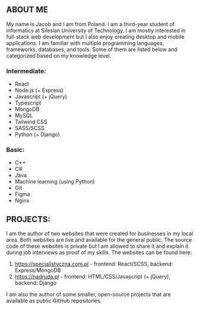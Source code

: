 ## ABOUT ME

My name is Jacob and I am from Poland. I am a third-year student of informatics at Silesian University of Technology. I am mostly interested in full-stack web development but I also enjoy creating desktop and mobile applications. I am familiar with multiple programming languages, frameworks, databases, and tools. Some of them are listed below and categorized based on my knowledge level.

### Intermediate:

* React
* Node.js (+ Express)
* Javascript (+ jQuery)
* Typescript
* MongoDB
* MySQL
* Tailwind CSS
* SASS/SCSS
* Python (+ Django)


### Basic:

* C++
* C#
* Java
* Machine learning (using Python)
* Git
* Figma
* Nginx


## PROJECTS:

I am the author of two websites that were created for businesses in my local area. Both websites are live and available for the general public. The source code of these websites is private but I am allowed to share it and explain it during job interviews as proof of my skills. The websites can be found here:

1. https://specjalistyczna.com.pl - frontend: React/SCSS, backend: Express/MongoDB
2. https://nadruda.pl - frontend: HTML/CSS/Javascript (+ jQuery), backend: Django

I am also the author of some smaller, open-source projects that are available as public GitHub repositories.
